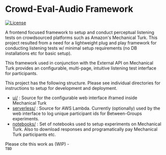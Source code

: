 # Crowd-Eval-Audio Framework

[![License](https://img.shields.io/badge/License-MIT-green.svg)](LICENSE)

A frontend focused framework to setup and conduct perceptual listening tests on crowdsourced platforms such as Amazon's Mechanical Turk. This project resulted from a need for a lightweight plug and play framework for conducting listening tests w/ minimal setup requirements (no DB installations etc for basic setup).

This framework used in conjunction with the External API on Mechanical Turk provides an configurable, multi-page, intuitive listening test interface for participants. 

This project has the following structure. Please see individual directories for instructions to setup for development and deployment.

* [ui/](./ui) : Source for the configurable web interface iframed inside Mechanical Turk
* [serverless/](./serverless) : Source for AWS Lambda. Currently (optionally) used by the web interface to log unique participant ids for Between-Groups experiments.
* [notebooks/](./notebooks) : Set of notebooks used to setup experiments on Mechanical Turk. Also to download responses and programatically pay Mechanical Turk participants etc. 

Please cite this work as (WIP) -   
```TBD```
